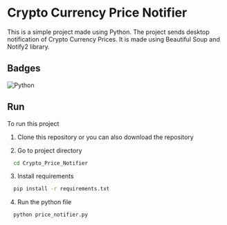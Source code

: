 
# Crypto Currency Price Notifier

This is a simple project made using Python. The project sends desktop notification of Crypto Currency Prices. It is made using Beautiful Soup and Notify2 library.




## Badges

![Python](https://img.shields.io/badge/python-3670A0?style=for-the-badge&logo=python&logoColor=ffdd54)


## Run

To run this project

1. Clone this repository or you can also download the repository

2. Go to project directory

```bash
  cd Crypto_Price_Notifier
```
3. Install requirements
```bash
  pip install -r requirements.txt
```
4. Run the python file
```bash  
  python price_notifier.py
```
